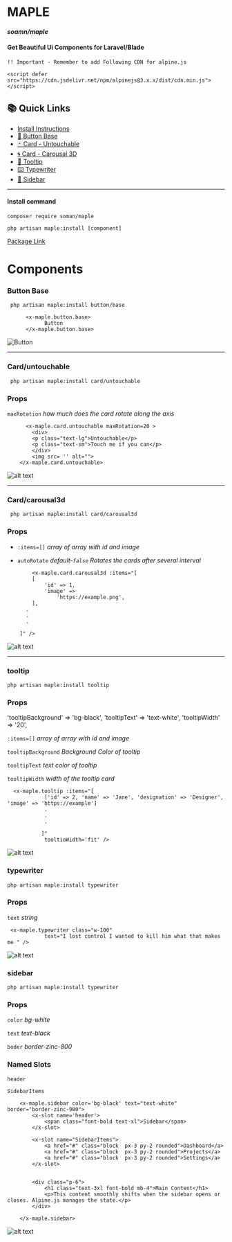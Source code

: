 # MAPLE

#### _soamn/maple_

#### Get Beautiful Ui Components for Laravel/Blade

`!! Important - Remember to add Following CDN for alpine.js `

`<script defer src="https://cdn.jsdelivr.net/npm/alpinejs@3.x.x/dist/cdn.min.js"></script>`

## 📚 Quick Links

- [Install Instructions](#install-instructions)
- [🔘 Button Base](#button-base)
- [🃏 Card - Untouchable](#carduntouchable)
- [🌀 Card - Carousal 3D](#cardcarousal3d)
- [💬 Tooltip](#tooltip)
- [⌨️ Typewriter](#typewriter)
- [📁 Sidebar](#sidebar)

---

#### Install command

`composer require soman/maple`

`php artisan maple:install [component]`

[Package Link](https://packagist.org/packages/soamn/maple)

# Components

### Button Base

` php artisan maple:install button/base`

```
      <x-maple.button.base>
            Button
      </x-maple.button.base>
```

![Button](https://raw.githubusercontent.com/soamn/maple/assets/image.png)

---

### Card/untouchable

` php artisan maple:install card/untouchable`

### Props

`maxRotation`
_how much does the card rotate along the axis_

```
      <x-maple.card.untouchable maxRotation=20 >
        <div>
        <p class="text-lg">Untouchable</p>
        <p class="text-sm">Touch me if you can</p>
        </div>
        <img src= '' alt="">
    </x-maple.card.untouchable>

```

![alt text](https://raw.githubusercontent.com/soamn/maple/assets/image-1.png)

---

### Card/carousal3d

` php artisan maple:install card/carousal3d`

### Props

- `:items=[]`
  _array of array with id and image_

- `autoRotate` _default-`false` Rotates the cards after several interval_

```
        <x-maple.card.carousal3d :items="[
        [
            'id' => 1,
            'image' =>
                'https://example.png',
        ],
      .
      .
      .

    ]" />

```

![alt text](https://raw.githubusercontent.com/soamn/maple/assets/image-2.png)

---

### tooltip

`php artisan maple:install tooltip`

### Props

'tooltipBackground' => 'bg-black',
'tooltipText' => 'text-white',
'tooltipWidth' => '20',

`:items=[]` _array of array with id and image_

`tooltipBackground` _Background Color of tooltip_

`tooltipText` _text color of tooltip_

`tooltipWidth` _width of the tooltip card_

```
  <x-maple.tooltip :items="[
            ['id' => 2, 'name' => 'Jane', 'designation' => 'Designer', 'image' => 'https://example']
            .
            .
            .

           ]"
            tooltioWidth='fit' />

```

![alt text](https://raw.githubusercontent.com/soamn/maple/assets/image-3.png)

### typewriter

`php artisan maple:install typewriter`

### Props

`text` _string_

```
 <x-maple.typewriter class="w-100"
            text="I lost control I wanted to kill him what that makes me " />

```

![alt text](https://raw.githubusercontent.com/soamn/maple/assets/image-4.png)

### sidebar

`php artisan maple:install typewriter`

### Props

`color` _bg-white_

`text` _text-black_

`boder` _border-zinc-800_

### Named Slots

`header`

`SidebarItems`

```
    <x-maple.sidebar color='bg-black' text="text-white" border="border-zinc-900">
        <x-slot name='header'>
            <span class="font-bold text-xl">Sidebar</span>
        </x-slot>

        <x-slot name="SidebarItems">
            <a href="#" class="block  px-3 py-2 rounded">Dashboard</a>
            <a href="#" class="block  px-3 py-2 rounded">Projects</a>
            <a href="#" class="block  px-3 py-2 rounded">Settings</a>
        </x-slot>


        <div class="p-6">
            <h1 class="text-3xl font-bold mb-4">Main Content</h1>
            <p>This content smoothly shifts when the sidebar opens or closes. Alpine.js manages the state.</p>
        </div>

    </x-maple.sidebar>
```

![alt text](https://raw.githubusercontent.com/soamn/maple/assets/image-5.png)
